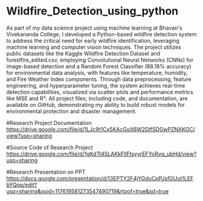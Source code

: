 # Wildfire_Detection_using_python

As part of my data science project using machine learning at Bhavan's Vivekananda College, I developed a Python-based wildfire detection system to address the critical need for early wildfire identification, leveraging machine learning and computer vision techniques. The project utilizes public datasets like the Kaggle Wildfire Detection Dataset and forestfire_edited.csv, employing Convolutional Neural Networks (CNNs) for image-based detection and a Random Forest Classifier (88.18% accuracy) for environmental data analysis, with features like temperature, humidity, and Fire Weather Index components. Through data preprocessing, feature engineering, and hyperparameter tuning, the system achieves real-time detection capabilities, visualized via scatter plots and performance metrics like MSE and R². All project files, including code, and documentation, are available on GitHub, demonstrating my ability to build robust models for environmental protection and disaster management.

#Research Project Documentation
https://drive.google.com/file/d/1LJc9t1Cx5KAcGoX6W2DIfSDGwPZNXKGC/view?usp=sharing

#Source Code of Research Project
https://drive.google.com/file/d/1gKdTt4SLAKkFlIFtsyyrEFYoRvq_ubHd/view?usp=sharing

#Research Presentation on PPT
https://docs.google.com/presentation/d/13EPTY2F4jYGduCpPJsfGUut1LEFbYQqp/edit?usp=sharing&ouid=117619581273547490719&rtpof=true&sd=true
